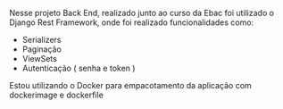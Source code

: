 Nesse projeto Back End, realizado junto ao curso da Ebac foi utilizado o Django Rest Framework, onde foi realizado funcionalidades como: 

- Serializers
- Paginação
- ViewSets
- Autenticação ( senha e token )

Estou utilizando o Docker para empacotamento da aplicação com dockerimage e dockerfile
